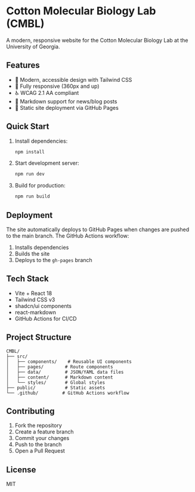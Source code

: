 # Cotton Molecular Biology Lab (CMBL)

A modern, responsive website for the Cotton Molecular Biology Lab at the University of Georgia.

## Features

- 🎨 Modern, accessible design with Tailwind CSS
- 📱 Fully responsive (360px and up)
- ♿ WCAG 2.1 AA compliant
- 📝 Markdown support for news/blog posts
- 🚀 Static site deployment via GitHub Pages

## Quick Start

1. Install dependencies:
   ```bash
   npm install
   ```

2. Start development server:
   ```bash
   npm run dev
   ```

3. Build for production:
   ```bash
   npm run build
   ```

## Deployment

The site automatically deploys to GitHub Pages when changes are pushed to the main branch. The GitHub Actions workflow:

1. Installs dependencies
2. Builds the site
3. Deploys to the `gh-pages` branch

## Tech Stack

- Vite + React 18
- Tailwind CSS v3
- shadcn/ui components
- react-markdown
- GitHub Actions for CI/CD

## Project Structure

```
CMBL/
├── src/
│   ├── components/    # Reusable UI components
│   ├── pages/        # Route components
│   ├── data/         # JSON/YAML data files
│   ├── content/      # Markdown content
│   └── styles/       # Global styles
├── public/           # Static assets
└── .github/         # GitHub Actions workflow
```

## Contributing

1. Fork the repository
2. Create a feature branch
3. Commit your changes
4. Push to the branch
5. Open a Pull Request

## License

MIT 